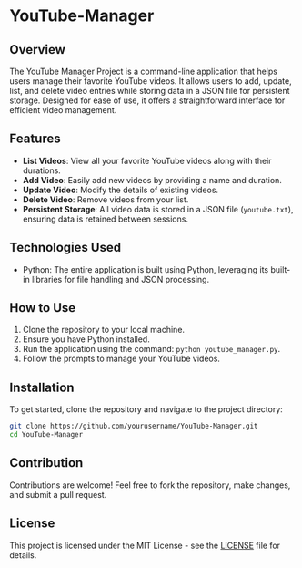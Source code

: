 # YouTube-Manager

## Overview
The YouTube Manager Project is a command-line application that helps users manage their favorite YouTube videos. It allows users to add, update, list, and delete video entries while storing data in a JSON file for persistent storage. Designed for ease of use, it offers a straightforward interface for efficient video management.

## Features
- **List Videos**: View all your favorite YouTube videos along with their durations.
- **Add Video**: Easily add new videos by providing a name and duration.
- **Update Video**: Modify the details of existing videos.
- **Delete Video**: Remove videos from your list.
- **Persistent Storage**: All video data is stored in a JSON file (`youtube.txt`), ensuring data is retained between sessions.

## Technologies Used
- Python: The entire application is built using Python, leveraging its built-in libraries for file handling and JSON processing.

## How to Use
1. Clone the repository to your local machine.
2. Ensure you have Python installed.
3. Run the application using the command: `python youtube_manager.py`.
4. Follow the prompts to manage your YouTube videos.

## Installation
To get started, clone the repository and navigate to the project directory:

```bash
git clone https://github.com/yourusername/YouTube-Manager.git
cd YouTube-Manager
```

## Contribution
Contributions are welcome! Feel free to fork the repository, make changes, and submit a pull request.

## License
This project is licensed under the MIT License - see the [LICENSE](LICENSE) file for details.
